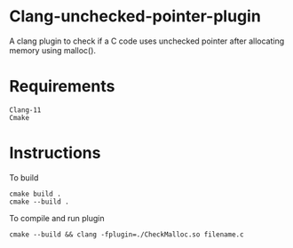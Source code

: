 # Clang-unchecked-pointer-plugin
A clang plugin to check if a C code uses unchecked pointer after allocating memory using malloc().

# Requirements

```
Clang-11
Cmake
```

# Instructions
To build

```
cmake build .
cmake --build .
```

To compile and run plugin

```
cmake --build && clang -fplugin=./CheckMalloc.so filename.c
```


